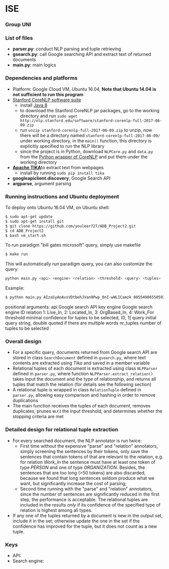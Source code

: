 # ISE

### Group UNI

### List of files

* __parser.py__: conduct NLP parsing and tuple retrieving
* __gsearch.py__: call Google searching API and extract text of returned documents
* __main.py__: main logics

### Dependencies and platforms
* Platform: Google Cloud VM, Ubuntu 16.04, **Note that Ubuntu 14.04 is not sufficient to run this program**
* [Stanford CoreNLP software suite](https://stanfordnlp.github.io/CoreNLP/)
    * install [Java 8](http://ubuntuhandbook.org/index.php/2015/01/install-openjdk-8-ubuntu-14-04-12-04-lts/)
    * to download the Stanford CoreNLP jar packages, go to the working directory and run `sudo wget http://nlp.stanford.edu/software/stanford-corenlp-full-2017-06-09.zip`
    * run `unzip stanford-corenlp-full-2017-06-09.zip` to unzip, now there will be a directory named `stanford-corenlp-full-2017-06-09/` under working directory, in the `main()` function, this directory is explicitly specified to run the NLP library
    * since the project is in Python, download `NLPCore.py` and `data.py` from the [Python wrapper of CoreNLP](https://github.com/infobiac/PythonNLPCore) and put them under the working directory
* [__Apache TIKA__](https://github.com/chrismattmann/tika-python)to extract text from webpages
    * install by running `sudo pip install tika`
* __googleapiclient.discovery__, Google Search API
* __argparse__, argument parsing

### Running instructions and Ubuntu deployment

To deploy onto Ubuntu 16.04 VM, on Ubuntu shell:
```sh
$ sudo apt-get update
$ sudo apt-get install git
$ git clone https://github.com/youleer727/ADB_Project2.git
$ cd ADB_Project2
$ bash vm_start.sh
```

To run paradigm "bill gates microsoft" query, simply use makefile

```sh
$ make run
```

This will automatically run paradigm query, you can also customize the query:

```sh
python main.py <api> <engine> <relation> <threshold> <query> <tuples>
```

Example:
```sh
$ python main.py AIzaSyAoAvsVDtbehJVan9Pwp_0nI-wWLICamzk 005549065505939013345:yty6lsl3y9y 4 0.35 "bill gates microsoft" 10
```
positional arguments:
  api         Google search API key
  engine      Google search engine ID
  relation    1: Live_In, 2: Located_In, 3: OrgBased_In, 4: Work_For
  threshold   minimal confidence for tuples to be selected, (0, 1]
  query       initial query string, double quoted if there are multiple words
  nr_tuples   number of tuples to be selected

### Overall design

* For a specific query, documents returned from Google search API are stored in class `SearchDocument` defined in `gsearch.py`, where text contents are extracted using *Tika* and saved in a member variable
* Relational tuples of each document is extracted using class `NLPParser` defined in `parser.py`, where function `NLPParser.extract_relation()` takes input the document and the type of relationship, and returns all tuples that match the relation (for details see the following section)
* A relational tuple is wrapped in class `RelationTuple` defined in `parser.py`, allowing easy comparison and hashing in order to remove duplications
* The main function receives the tuples of each document, removes duplicates, prunes w.r.t the input threshold, and determines whether the stopping criteria are met

### Detailed design for relational tuple extraction

* For every searched document, the NLP annotator is run twice: 
    * First time without the expensive "parse" and "relation" annotators, simply screening the sentences by their tokens, only save the sentences that contain tokens of that are relevant to the relation, e.g. for relation *Work_In* the sentence must have at least one token of type *PERSON* and one of type *ORGANIZATION*. Besides, the sentences that are too long (>50 tokens) are also discarded, because we found that long sentences seldom produce what we want, but significantly increase the cost of parsing;
    * Second time running with the "parse" and "relation" annotators, since the number of sentences are significantly reduced in the first step, the performance is acceptable. The relational tuples are included in the results *only* if its confidence of the specified type of relation is highest among all types.
* If any one of the tuples returned by a document is new in the output set, include it in the set; otherwise update the one in the set if the confidence has improved for the tuple, but it does not count as a new tuple.

### Keys

* API: 
* Search engine: 
